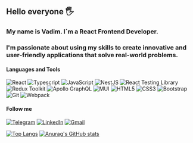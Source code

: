 ## Hello everyone 🖐

### My name is Vadim. I`m a React Frontend Developer. 
### I'm passionate about using my skills to create innovative and user-friendly applications that solve real-world problems.

#### Languages and Tools
![React](https://img.shields.io/badge/React-000000?style=for-the-badge&logo=React)
![Typescript](https://img.shields.io/badge/Typescript-000000?style=for-the-badge&logo=Typescript)
![JavaScript](https://img.shields.io/badge/Javascript-000000?style=for-the-badge&logo=JavaScript)
![NestJS](https://img.shields.io/badge/NestJS-000000?style=for-the-badge&logo=NestJS)
![React Testing Library](https://img.shields.io/badge/RTL-000000?style=for-the-badge&logo=Jest)
![Redux Toolkit](https://img.shields.io/badge/MUI-000000?style=for-the-badge&logo=MUI)
![Apollo GraphQL](https://img.shields.io/badge/ApolloGraphQL-000000?style=for-the-badge&logo=GraphQl)
![MUI](https://img.shields.io/badge/MUI-000000?style=for-the-badge&logo=MUI)
![HTML5](https://img.shields.io/badge/HTML5-000000?style=for-the-badge&logo=HTML5)
![CSS3](https://img.shields.io/badge/CSS3-000000?style=for-the-badge&logo=CSS3)
![Bootstrap](https://img.shields.io/badge/Bootstrap-000000?style=for-the-badge&logo=Bootstrap)
![Git](https://img.shields.io/badge/GIT-000000?style=for-the-badge&logo=GIT)
![Webpack](https://img.shields.io/badge/Webpack-000000?style=for-the-badge&logo=WEBPACK)

#### Follow me
[![Telegram](https://img.shields.io/badge/-Telegram-090909?style=for-the-badge&logo=telegram&logoColor=27A0D9)](https://t.me/Va_dim_Diachenko)
[![LinkedIn](https://img.shields.io/badge/-LinkedIn-090909?style=for-the-badge&logo=linkedin&logoColor=007BB6)](https://www.linkedin.com/in/vadimdiachenko/)
[![Gmail](https://img.shields.io/badge/-Gmail-090909?style=for-the-badge&logo=gmail&logoColor=007BB6)](mailto:vadimka.dyachenko@gmail.com)

[![Top Langs](https://github-readme-stats.vercel.app/api/top-langs/?username=diachenkovadim)](https://github.com/anuraghazra/github-readme-stats)
[![Anurag's GitHub stats](https://github-readme-stats.vercel.app/api?username=diachenkovadim&show_icons=true&hide=stars)](https://github.com/anuraghazra/github-readme-stats)


